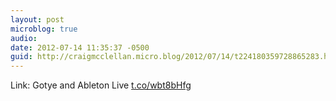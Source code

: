 ```yaml
---
layout: post
microblog: true
audio: 
date: 2012-07-14 11:35:37 -0500
guid: http://craigmcclellan.micro.blog/2012/07/14/t224180359728865283.html
---
```

Link: Gotye and Ableton Live [t.co/wbt8bHfg](http://t.co/wbt8bHfg)
